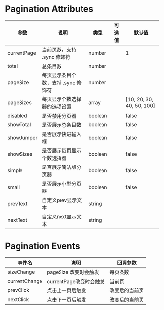 # Pagination Attributes

参数|说明|类型|可选值|默认值
-|-|-|-|-|
currentPage|当前页数，支持 .sync 修饰符|number||1
total|总条目数|number||
pageSize|每页显示条目个数，支持 .sync 修饰符|number||
pageSizes|每页显示个数选择器的选项设置|array||[10, 20, 30, 40, 50, 100]
disabled|是否禁用分页器|boolean||false
showTotal|是否展示总条目数|boolean||false
showJumper|是否展示快进输入框|boolean||false
showSizes|是否展示每页显示个数选择器|boolean||false
simple|是否展示简洁版分页器|boolean||false
small|是否展示小型分页器|boolean||false
prevText|自定义prev显示文本|string||
nextText|自定义next显示文本|string||

# Pagination Events

事件名|说明|回调参数
-|-|-|
sizeChange|pageSize 改变时会触发|每页条数
currentChange|currentPage改变时会触发|当前页
prevClick|点击上一页后触发|改变后的当前页
nextClick|点击下一页后触发|改变后的当前页